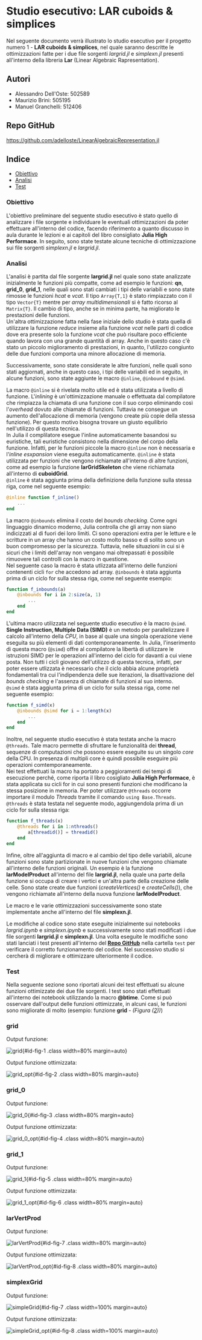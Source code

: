 # Studio esecutivo: LAR cuboids & simplices
Nel seguente documento verrà illustrato lo studio esecutivo per il progetto numero 1 - **LAR cuboids & simplices**, nel quale saranno descritte le ottimizzazioni fatte per i due file sorgenti *largrid.jl* e *simplexn.jl* presenti all'interno della libreria **Lar** (Linear Algebraic Rapresentation). 

## Autori
* Alessandro Dell'Oste: 502589
* Maurizio Brini: 505195
* Manuel Granchelli: 512406

## Repo GitHub 
https://github.com/adelloste/LinearAlgebraicRepresentation.jl

## Indice
* [Obiettivo](#obiettivo)
* [Analisi](#analisi)
* [Test](#test)

### Obiettivo 
L'obiettivo preliminare del seguente studio esecutivo è stato quello di analizzare i file sorgente e individuare le eventuali ottimizzazioni da poter effettuare all'interno del codice, facendo riferimento a quanto discusso in aula durante le lezioni e ai capitoli del libro consigliato **Julia High Performace**. In seguito, sono state testate alcune tecniche di ottimizzazione sui file sorgenti *simplexn.jl* e *largrid.jl*.

### Analisi
L'analisi è partita dal file sorgente **largrid.jl** nel quale sono state analizzate inizialmente le funzioni più compatte, come ad esempio le funzioni: **qn**, **grid_0**, **grid_1**, nelle quali sono stati cambiati i tipi delle variabili e sono state rimosse le funzioni *hcat* e *vcat*. Il tipo `Array{T,1}` è stato rimpiazzato con il tipo `Vector{T}` mentre per *array multidimensionali* si è fatto ricorso al `Matrix{T}`. Il cambio di tipo, anche se in minima parte, ha migliorato le prestazioni delle funzioni.  
Un'altra ottimizzazione fatta nella fase iniziale dello studio è stata quella di utilizzare la funzione *reduce* insieme alla funzione *vcat* nelle parti di codice dove era presente solo la funzione *vcat* che può risultare poco efficiente quando lavora con una grande quantità di array. Anche in questo caso c'è stato un piccolo miglioramento di prestazioni, in quanto, l'utilizzo congiunto delle due funzioni comporta una minore allocazione di memoria.

Successivamente, sono state considerate le altre funzioni, nelle quali sono stati aggiornati, anche in questo caso, i tipi delle variabili ed in seguito, in alcune funzioni, sono state aggiunte le macro `@inline`, `@inbound` e `@simd`.

La macro `@inline` si è rivelata molto utile ed è stata utilizzata a livello di funzione. L'*inlining* è un'ottimizzazione manuale o effettuata dal compilatore che rimpiazza la chiamata di una funzione con il suo corpo eliminando così l'*overhead* dovuto alle chiamate di funzioni. Tuttavia ne consegue un aumento dell'allocazione di memoria (vengono create più copie della stessa funzione). Per questo motivo bisogna trovare un giusto equilibrio nell'utilizzo di questa tecnica.  
In Julia il complilatore esegue l'inline automaticamente basandosi su euristiche, tali euristiche consistono nella dimensione del corpo della funzione. Infatti, per le funzioni piccole la macro `@inline` non è necessaria e l'*inline esxpansion* viene eseguita automaticamente. `@inline` è stata utilizzata per funzioni che vengono richiamate all'interno di altre funzioni, come ad esempio la funzione **larGridSkeleton** che viene richiamata all'interno di **cuboidGrid**.   
`@inline` è stata aggiunta prima della definizione della funzione sulla stessa riga, come nel seguente esempio:
```julia
@inline function f_inline()
    ...
end
```

La macro `@inbounds` elimina il costo del *bounds checking*. Come ogni linguaggio dinamico moderno, Julia controlla che gli array non siano indicizzati al di fuori dei loro limiti. Ci sono operazioni extra per le letture e le scritture in un array che hanno un costo molto basso e di solito sono un buon compromesso per la sicurezza. Tuttavia, nelle situazioni in cui si è sicuri che i limiti dell'array non vengano mai oltrepassati è possibile rimuovere tali controlli con la macro in questione.   
Nel seguente caso la macro è stata utlizzata all'interno delle funzioni contenenti cicli `for` che accedono ad array.
`@inbounds` è stata aggiunta prima di un ciclo for sulla stessa riga, come nel seguente esempio:
```julia
function f_inbounds(a)
    @inbounds for i in 2:size(a, 1)
        ...
    end
end
```

L'ultima macro utilizzata nel seguente studio esecutivo è la macro `@simd`. **Single Instruction, Multiple Data (SIMD)** è un metodo per parallelizzare il calcolo all'interno della *CPU*, in base al quale una singola operazione viene eseguita su più elementi di dati contemporaneamente. In Julia, l'inserimento di questa macro (`@simd`) offre al compilatore la libertà di utilizzare le istruzioni SIMD per le operazioni all'interno del ciclo for davanti a cui viene posta. Non tutti i cicli giovano dell'utilizzo di questa tecnica, infatti, per poter essere utlizzata è necessario che il ciclo abbia alcune proprietà fondamentali tra cui l'indipendenza delle sue iterazioni, la disattivazione del *bounds checking* e l'assenza di chiamate di funzioni al suo interno.  
`@simd` è stata aggiunta prima di un ciclo for sulla stessa riga, come nel seguente esempio:


```julia
function f_simd(x)
    @inbounds @simd for i = 1:length(x)
        ...
    end
end
```

Inoltre, nel seguente studio esecutivo è stata testata anche la macro `@threads`. Tale macro permette di sfruttare le funzionalità dei **thread**, sequenze di computazioni che possono essere eseguite su un singolo *core* della CPU. In presenza di multipli core è quindi possibile eseguire più operazioni comtemporaneamente.  
Nei test effettuati la macro ha portato a peggioramenti dei tempi di esecuzione perché, come riporta il libro cosigliato **Julia High Performace**, è stata applicata su cicli for in cui sono presenti funzioni che modificano la stessa posizione in memoria. Per poter utilizzare `@threads` occorre importare il modulo *Threads* tramite il comando `using Base.Threads`.  
`@threads` è stata testata nel seguente modo, aggiungendola prima di un ciclo for sulla stessa riga:
```julia
function f_threads(x)
    @threads for i in 1:nthreads()
        a[threadid()] = threadid()
    end
end
```

Infine, oltre all'aggiunta di macro e al cambio del tipo delle variabili, alcune funzioni sono state partizionate in nuove funzioni che vengono chiamate all'interno delle funzioni originali. Un esempio è la funzione **larModelProduct** all'interno del file **largrid.jl**, nella quale una parte della funzione si occupa di creare i vertici e un'altra parte della creazione delle celle. Sono state create due funzioni (*createVertices()* e *createCells()*), che vengono richiamate all'interno della nuova funzione **larModelProduct**.

Le macro e le varie ottimizzazioni successivamente sono state implementate anche all'interno del file **simplexn.jl**.

Le modifiche al codice sono state eseguite inizialmente sui notebooks *largrid.ipynb* e *simplexn.ipynb* e successivamente sono stati modificati i due file sorgenti **largrid.jl** e **simplexn.jl**. Una volta eseguite le modifiche sono stati lanciati i test presenti all'interno del **[Repo GitHub](https://github.com/adelloste/LinearAlgebraicRepresentation.jl)** nella cartella `test` per verificare il corretto funzionamento del codice. Nel successivo studio si cercherà di migliorare e ottimizzare ulteriormente il codice.

### Test
Nella seguente sezione sono riportati alcuni dei test effettuati su alcune funzioni ottimizzate dei due file sorgenti. I test sono stati effettuati all'interno dei notebook utilizzando la macro **@btime**. Come si può osservare dall'output delle funzioni ottimizzate, in alcuni casi, le funzioni sono migliorate di molto (esempio: funzione **grid** - *(Figura ([2](#id-fig-2)))*)

### **grid**

Output funzione:

![grid](./images/report2/grid.png){#id-fig-1 .class width=80% margin=auto}


Output funzione ottimizzata:

![grid_opt](./images/report2/grid_opt.png){#id-fig-2 .class width=80% margin=auto}

### **grid_0**

Output funzione:

![grid_0](./images/report2/grid_0.png){#id-fig-3 .class width=80% margin=auto}


Output funzione ottimizzata:

![grid_0_opt](./images/report2/grid_0_opt.png){#id-fig-4 .class width=80% margin=auto}

### **grid_1**

Output funzione:

![grid_1](./images/report2/grid_1.png){#id-fig-5 .class width=80% margin=auto}


Output funzione ottimizzata:

![grid_1_opt](./images/report2/grid_1_opt.png){#id-fig-6 .class width=80% margin=auto}

### **larVertProd**

Output funzione:

![larVertProd](./images/report2/larVertProd.png){#id-fig-7 .class width=80% margin=auto}


Output funzione ottimizzata:

![larVertProd_opt](./images/report2/larVertProd_opt.png){#id-fig-8 .class width=80% margin=auto}


### **simplexGrid**

Output funzione:

![simpleGrid](./images/report2/simpleGrid.png){#id-fig-7 .class width=100% margin=auto}

Output funzione ottimizzata:

![simpleGrid_opt](./images/report2/simpleGrid_opt.png){#id-fig-8 .class width=100% margin=auto}
